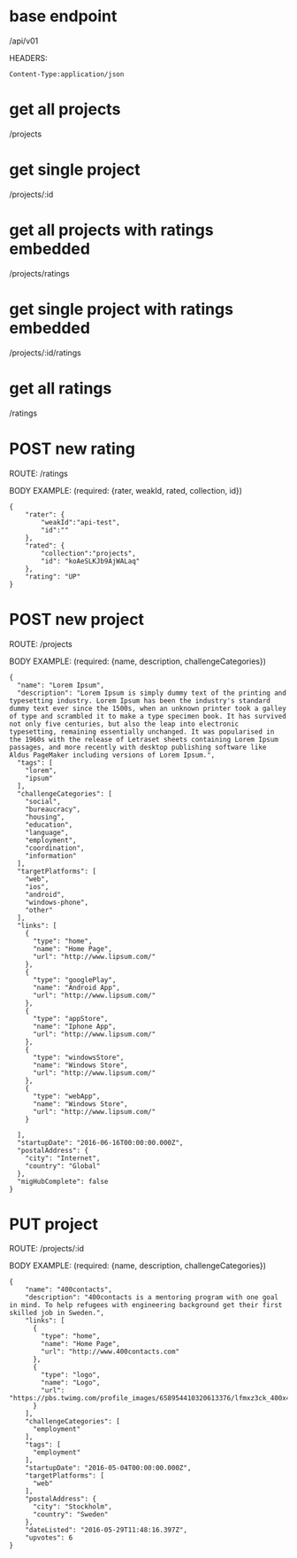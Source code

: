 # base endpoint
/api/v01

HEADERS:
```
Content-Type:application/json
```

# get all projects
/projects

# get single project
/projects/:id

# get all projects with ratings embedded
/projects/ratings

# get single project with ratings embedded
/projects/:id/ratings

# get all ratings
/ratings

# POST new rating

ROUTE: /ratings

BODY EXAMPLE: (required: {rater, weakId, rated, collection, id})
```
{
    "rater": {
        "weakId":"api-test",
        "id":""
    },
    "rated": {
        "collection":"projects",
        "id": "koAeSLKJb9AjWALaq"
    },
    "rating": "UP"
}
```
# POST new project

ROUTE: /projects

BODY EXAMPLE: (required: {name, description, challengeCategories})
```
{
  "name": "Lorem Ipsum",
  "description": "Lorem Ipsum is simply dummy text of the printing and typesetting industry. Lorem Ipsum has been the industry's standard dummy text ever since the 1500s, when an unknown printer took a galley of type and scrambled it to make a type specimen book. It has survived not only five centuries, but also the leap into electronic typesetting, remaining essentially unchanged. It was popularised in the 1960s with the release of Letraset sheets containing Lorem Ipsum passages, and more recently with desktop publishing software like Aldus PageMaker including versions of Lorem Ipsum.",
  "tags": [
    "lorem",
    "ipsum"
  ],
  "challengeCategories": [
    "social",
    "bureaucracy",
    "housing",
    "education",
    "language",
    "employment",
    "coordination",
    "information"
  ],
  "targetPlatforms": [
    "web",
    "ios",
    "android",
    "windows-phone",
    "other"
  ],
  "links": [
    {
      "type": "home",
      "name": "Home Page",
      "url": "http://www.lipsum.com/"
    },
    {
      "type": "googlePlay",
      "name": "Android App",
      "url": "http://www.lipsum.com/"
    },
    {
      "type": "appStore",
      "name": "Iphone App",
      "url": "http://www.lipsum.com/"
    },
    {
      "type": "windowsStore",
      "name": "Windows Store",
      "url": "http://www.lipsum.com/"
    },
    {
      "type": "webApp",
      "name": "Windows Store",
      "url": "http://www.lipsum.com/"
    }
    
  ],
  "startupDate": "2016-06-16T00:00:00.000Z",
  "postalAddress": {
    "city": "Internet",
    "country": "Global"
  },
  "migHubComplete": false
}
```

# PUT project

ROUTE: /projects/:id

BODY EXAMPLE: (required: {name, description, challengeCategories})
```
{
    "name": "400contacts",
    "description": "400contacts is a mentoring program with one goal in mind. To help refugees with engineering background get their first skilled job in Sweden.",
    "links": [
      {
        "type": "home",
        "name": "Home Page",
        "url": "http://www.400contacts.com"
      },
      {
        "type": "logo",
        "name": "Logo",
        "url": "https://pbs.twimg.com/profile_images/658954410320613376/lfmxz3ck_400x400.png"
      }
    ],
    "challengeCategories": [
      "employment"
    ],
    "tags": [
      "employment"
    ],
    "startupDate": "2016-05-04T00:00:00.000Z",
    "targetPlatforms": [
      "web"
    ],
    "postalAddress": {
      "city": "Stockholm",
      "country": "Sweden"
    },
    "dateListed": "2016-05-29T11:48:16.397Z",
    "upvotes": 6
}
```